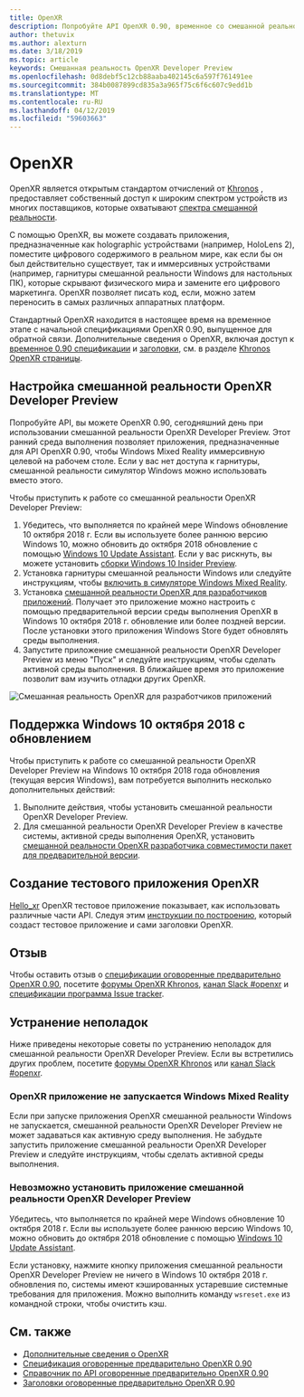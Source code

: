 ```yaml
---
title: OpenXR
description: Попробуйте API OpenXR 0.90, временное со смешанной реальности OpenXR Developer Preview.
author: thetuvix
ms.author: alexturn
ms.date: 3/18/2019
ms.topic: article
keywords: Смешанная реальность OpenXR Developer Preview
ms.openlocfilehash: 0d8debf5c12cb88aaba402145c6a597f761491ee
ms.sourcegitcommit: 384b0087899cd835a3a965f75c6f6c607c9edd1b
ms.translationtype: MT
ms.contentlocale: ru-RU
ms.lasthandoff: 04/12/2019
ms.locfileid: "59603663"
---
```

# <a name="openxr"></a>OpenXR

OpenXR является открытым стандартом отчислений от [Khronos](https://www.khronos.org/) , предоставляет собственный доступ к широким спектром устройств из многих поставщиков, которые охватывают [спектра смешанной реальности](mixed-reality.md).

С помощью OpenXR, вы можете создавать приложения, предназначенные как holographic устройствами (например, HoloLens 2), поместите цифрового содержимого в реальном мире, как если бы он был действительно существует, так и иммерсивных устройствами (например, гарнитуры смешанной реальности Windows для настольных ПК), которые скрывают физического мира и замените его цифрового маркетинга.  OpenXR позволяет писать код, если, можно затем переносить в самых различных аппаратных платформ.

Стандартный OpenXR находится в настоящее время на временное этапе с начальной спецификациями OpenXR 0.90, выпущенное для обратной связи.  Дополнительные сведения о OpenXR, включая доступ к [временное 0.90 спецификации](https://www.khronos.org/registry/OpenXR/specs/0.90/html/xrspec.html) и [заголовки](https://github.com/KhronosGroup/OpenXR-Docs/tree/master/include/openxr), см. в разделе [Khronos OpenXR страницы](https://www.khronos.org/openxr/).

## <a name="setting-up-the-mixed-reality-openxr-developer-preview"></a>Настройка смешанной реальности OpenXR Developer Preview

Попробуйте API, вы можете OpenXR 0.90, сегодняшний день при использовании смешанной реальности OpenXR Developer Preview.  Этот ранний среда выполнения позволяет приложения, предназначенные для API OpenXR 0.90, чтобы Windows Mixed Reality иммерсивную целевой на рабочем столе.  Если у вас нет доступа к гарнитуры, смешанной реальности симулятор Windows можно использовать вместо этого.

Чтобы приступить к работе со смешанной реальности OpenXR Developer Preview:

1. Убедитесь, что выполняется по крайней мере Windows обновление 10 октября 2018 г.  Если вы используете более раннюю версию Windows 10, можно обновить до октября 2018 обновление с помощью [Windows 10 Update Assistant](https://www.microsoft.com/en-us/software-download/windows10).  Если у вас рискнуть, вы можете установить [сборки Windows 10 Insider Preview](https://insider.windows.com).
1. Установка гарнитуры смешанной реальности Windows или следуйте инструкциям, чтобы [включить в симуляторе Windows Mixed Reality](using-the-windows-mixed-reality-simulator.md).
1. Установка [смешанной реальности OpenXR для разработчиков приложений](https://www.microsoft.com/store/productId/9n5cvvl23qbt).  Получает это приложение можно настроить с помощью предварительной версии среды выполнения OpenXR в Windows 10 октября 2018 г. обновление или более поздней версии.  После установки этого приложения Windows Store будет обновлять среды выполнения.
1. Запустите приложение смешанной реальности OpenXR Developer Preview из меню "Пуск" и следуйте инструкциям, чтобы сделать активной среды выполнения.  В ближайшее время это приложение позволит вам изучить отладки других OpenXR.

![Смешанная реальность OpenXR для разработчиков приложений](images/mixed-reality-openxr-developer-preview.png)

## <a name="support-for-windows-10-october-2018-update"></a>Поддержка Windows 10 октября 2018 с обновлением

Чтобы приступить к работе со смешанной реальности OpenXR Developer Preview на Windows 10 октября 2018 года обновления (текущая версия Windows), вам потребуется выполнить несколько дополнительных действий:

1. Выполните действия, чтобы установить смешанной реальности OpenXR Developer Preview.
1. Для смешанной реальности OpenXR Developer Preview в качестве системы, активной среды выполнения OpenXR, установить [смешанной реальности OpenXR разработчика совместимости пакет для предварительной версии](https://aka.ms/openxr-compat).

## <a name="building-a-test-openxr-app"></a>Создание тестового приложения OpenXR

[Hello_xr](https://github.com/KhronosGroup/OpenXR-SDK/tree/master/src/tests/hello_xr) OpenXR тестовое приложение показывает, как использовать различные части API.  Следуя этим [инструкции по построению](https://github.com/KhronosGroup/OpenXR-SDK/blob/master/BUILDING.md), который создаст тестовое приложение и сами заголовки OpenXR.

## <a name="feedback"></a>Отзыв

Чтобы оставить отзыв о [спецификации оговоренные предварительно OpenXR 0.90](https://www.khronos.org/registry/OpenXR/specs/0.90/html/xrspec.html), посетите [форумы OpenXR Khronos](https://community.khronos.org/c/openxr), [канал Slack #openxr](https://khr.io/slack) и [спецификации программа Issue tracker](https://github.com/KhronosGroup/OpenXR-Docs/issues).

## <a name="troubleshooting"></a>Устранение неполадок

Ниже приведены некоторые советы по устранению неполадок для смешанной реальности OpenXR Developer Preview.  Если вы встретились других проблем, посетите [форумы OpenXR Khronos](https://community.khronos.org/c/openxr) или [канал Slack #openxr](https://khr.io/slack).

### <a name="openxr-app-not-starting-windows-mixed-reality"></a>OpenXR приложение не запускается Windows Mixed Reality

Если при запуске приложения OpenXR смешанной реальности Windows не запускается, смешанной реальности OpenXR Developer Preview не может задаваться как активную среду выполнения.  Не забудьте запустить приложение смешанной реальности OpenXR Developer Preview и следуйте инструкциям, чтобы сделать активной среды выполнения.

### <a name="mixed-reality-openxr-developer-preview-app-cannot-be-installed"></a>Невозможно установить приложение смешанной реальности OpenXR Developer Preview 

Убедитесь, что выполняется по крайней мере Windows обновление 10 октября 2018 г.  Если вы используете более раннюю версию Windows 10, можно обновить до октября 2018 обновление с помощью [Windows 10 Update Assistant](https://www.microsoft.com/en-us/software-download/windows10).

Если установку, нажмите кнопку приложения смешанной реальности OpenXR Developer Preview не ничего в Windows 10 октября 2018 г. обновления по, системы имеют кэшированных устаревшие системные требования для приложения.  Можно выполнить команду `wsreset.exe` из командной строки, чтобы очистить кэш.

## <a name="see-also"></a>См. также

* [Дополнительные сведения о OpenXR](https://www.khronos.org/openxr/)
* [Спецификация оговоренные предварительно OpenXR 0.90](https://www.khronos.org/registry/OpenXR/specs/0.90/html/xrspec.html)
* [Справочник по API оговоренные предварительно OpenXR 0.90](https://www.khronos.org/registry/OpenXR/specs/0.90/man/html/)
* [Заголовки оговоренные предварительно OpenXR 0.90](https://github.com/KhronosGroup/OpenXR-Docs/tree/master/include/openxr)
